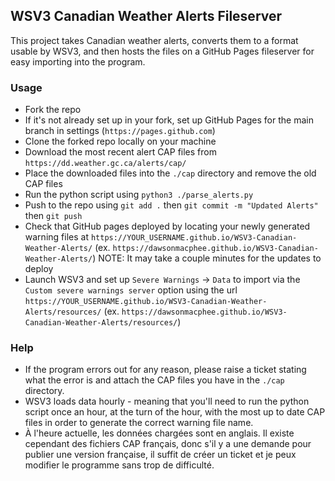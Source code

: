 ## WSV3 Canadian Weather Alerts Fileserver

This project takes Canadian weather alerts, converts them to a format usable by WSV3, and then hosts the files on a GitHub Pages fileserver for easy importing into the program.

### Usage

- Fork the repo
- If it's not already set up in your fork, set up GitHub Pages for the main branch in settings (`https://pages.github.com`)
- Clone the forked repo locally on your machine
- Download the most recent alert CAP files from `https://dd.weather.gc.ca/alerts/cap/`
- Place the downloaded files into the `./cap` directory and remove the old CAP files
- Run the python script using `python3 ./parse_alerts.py`
- Push to the repo using `git add .` then `git commit -m "Updated Alerts"` then `git push`
- Check that GitHub pages deployed by locating your newly generated warning files at `https://YOUR_USERNAME.github.io/WSV3-Canadian-Weather-Alerts/` (ex. `https://dawsonmacphee.github.io/WSV3-Canadian-Weather-Alerts/`) NOTE: It may take a couple minutes for the updates to deploy
- Launch WSV3 and set up `Severe Warnings` -> `Data` to import via the `Custom severe warnings server` option using the url `https://YOUR_USERNAME.github.io/WSV3-Canadian-Weather-Alerts/resources/` (ex. `https://dawsonmacphee.github.io/WSV3-Canadian-Weather-Alerts/resources/`)

### Help

- If the program errors out for any reason, please raise a ticket stating what the error is and attach the CAP files you have in the `./cap` directory. 
- WSV3 loads data hourly - meaning that you'll need to run the python script once an hour, at the turn of the hour, with the most up to date CAP files in order to generate the correct warning file name.
- À l'heure actuelle, les données chargées sont en anglais. Il existe cependant des fichiers CAP français, donc s'il y a une demande pour publier une version française, il suffit de créer un ticket et je peux modifier le programme sans trop de difficulté.
